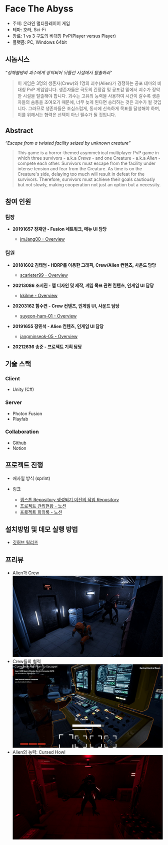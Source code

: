 # Face The Abyss

- 주제: 온라인 멀티플레이어 게임
- 테마: 호러, Sci-Fi
- 장르: 1 vs 3 구도의 비대칭 PvP(Player versus Player)
- 플랫폼: PC, Windows 64bit

## 시놉시스 

*“정체불명의 괴수에게 장악되어 뒤틀린 시설에서 탈출하라”*

> 이 게임은 3명의 생존자(Crew)와 1명의 괴수(Alien)가 경쟁하는 공포 테마의 비대칭 PvP 게임입니다. 생존자들은 극도의 긴장감 및 공포감 밑에서 괴수가 장악한 시설을 탈출해야 합니다. 괴수는 고유의 능력을 사용하여 시간이 갈수록 생존자들의 숨통을 조여오기 때문에, 너무 늦게 된다면 승리하는 것은 괴수가 될 것입니다. 그러므로 생존자들은 조심스럽게, 동시에 신속하게 목표를 달성해야 하며, 이를 위해서는 협력은 선택이 아닌 필수가 될 것입니다.

## Abstract

*“Escape from a twisted facility seized by unknown creature”*

> This game is a horror-themed asymmetrical multiplayer PvP game in which three survivors - a.k.a *Crews* - and one Creature - a.k.a *Alien* - compete each other. Survivors must escape from the facility under intense tension and fear from the Creature. As time is on the Creature's side, delaying too much will result in defeat for the survivors. Therefore, survivors must achieve their goals cautiously but not slowly, making cooperation not just an option but a necessity.

## 참여 인원

### 팀장

- **20191657 장재만 - Fusion 네트워크, 메뉴 UI 담당**

    - [jmJang00 - Overview](https://github.com/jmJang00)

### 팀원

- **20181602 김태범 - HDRP를 이용한 그래픽, Crew/Alien 컨텐츠, 사운드 담당**

    - [scarleter99 - Overview](https://github.com/scarleter99)

- **20213086 조서진 - 맵 디자인 및 제작, 게임 목표 관련 컨텐츠, 인게임 UI 담당**

    - [kkilme - Overview](https://github.com/kkilme)

- **20203162 함수연 - Crew 컨텐츠, 인게임 UI, 사운드 담당**

    - [suyeon-ham-01 - Overview](https://github.com/suyeon-ham-01)

- **20191655 장민석 - Alien 컨텐츠, 인게임 UI 담당**

    - [jangminseok-05 - Overview](https://github.com/jangminseok-05)

- **20212636 송준 - 프로젝트 기획 담당**

## 기술 스택

### Client

- Unity (C#)

### Server

- Photon Fusion
- Playfab

### Collaboration

- Github
- Notion

## 프로젝트 진행

- 애자일 방식 (sprint)

- 링크

    - [캡스톤 Repository 생성되기 이전의 작업 Repository](https://github.com/KMUGameProgramming/HideNSeek)
    - [프로젝트 관리현황 - 노션](https://www.notion.so/98b1141f9ad8483fafd8c783eb8fb844?v=b17ecf9e1bc94a27834986dfd7d4ae14)
    - [프로젝트 회의록 - 노션](https://www.notion.so/4ada763c5f4f47ba85e27a2ed6b53a27?v=115701ea93ca43f9a09e027d7e602572)

## 설치방법 및 데모 실행 방법

- [깃허브 릴리즈](https://github.com/kookmin-sw/capstone-2024-10/releases/tag/v1.0.0)

## 프리뷰

- Alien과 Crew
![Alien and Crew](img/Alien_Crew.jpg)
- Crew들의 협력
![Crew cooperation](img/Crew_Work.jpg)
- Alien의 능력: Cursed Howl
![Alien Ability Erode](img/Alien_Erode.jpg)